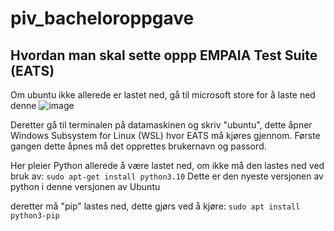 # piv_bacheloroppgave

## Hvordan man skal sette oppp EMPAIA Test Suite (EATS)
Om ubuntu ikke allerede er lastet ned, gå til  microsoft store for å laste ned denne
![image](https://github.com/kamilz92/piv_bacheloroppgave/assets/148437004/2a99bf37-533d-4c77-b5f7-0b72637da29b)

Deretter gå til terminalen på datamaskinen og skriv "ubuntu", dette åpner Windows Subsystem for Linux (WSL) hvor EATS må kjøres gjennom. Første gangen dette åpnes må det opprettes brukernavn og passord.

Her pleier Python allerede å være lastet ned, om ikke må den lastes ned ved bruk av:
```sudo apt-get install python3.10```
Dette er den nyeste versjonen av python i denne versjonen av Ubuntu

deretter må "pip" lastes ned, dette gjørs ved å kjøre:
```sudo apt install python3-pip```
